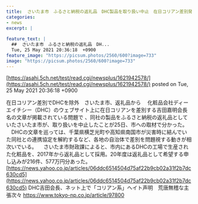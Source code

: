 ```yaml
---
title:  さいたま市　ふるさと納税の返礼品　DHC製品を取り扱い中止　在日コリアン差別発言を問題視  
categories:
- news
excerpt: |
  
feature_text: |
  ##  さいたま市　ふるさと納税の返礼品　DH...
  Tue, 25 May 2021 20:36:18  +0900
feature_image: "https://picsum.photos/2560/600?image=733"
image: "https://picsum.photos/2560/600?image=733"
---
```


[https://asahi.5ch.net/test/read.cgi/newsplus/1621942578/](https://asahi.5ch.net/test/read.cgi/newsplus/1621942578/)
posted on Tue, 25 May 2021 20:36:18  +0900

<!--more-->

在日コリアン差別でDHCを除外　さいたま市、返礼品から 　化粧品会社ディーエイチシー（DHC）のウェブサイト上に在日コリアンを差別する吉田嘉明会長名の文章が掲載されている問題で 、同社の製品をふるさと納税の返礼品としていたさいたま市が、取り扱いを中止したことが25日、市への取材で分かった。 　DHCの文章を巡っては、千葉県横芝光町や高知県南国市が災害時に結んでいた同社との連携協定を解約するなど、各地の自治体で差別を問題視する動きが相次いでいる。 　さいたま市財政課によると、市内にあるDHCの工場で生産された化粧品を、2017年から返礼品として採用。20年度は返礼品として希望する申し込みが216件、577万円分あった。 [https://news.yahoo.co.jp/articles/06ddc6514504d75af22b9cb02a31f2b7dc630cd5](https://news.yahoo.co.jp/articles/06ddc6514504d75af22b9cb02a31f2b7dc630cd5) DHC吉田会長、ネット上で「コリアン系」ヘイト声明　荒唐無稽な主張次々 https://www.tokyo-np.co.jp/article/97800
